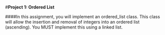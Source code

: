 #**Project 1: Ordered List**

####In this assignment, you will implement an ordered_list class. This class will allow the insertion and removal of integers into an ordered list (ascending). You MUST implement this using a linked list.

